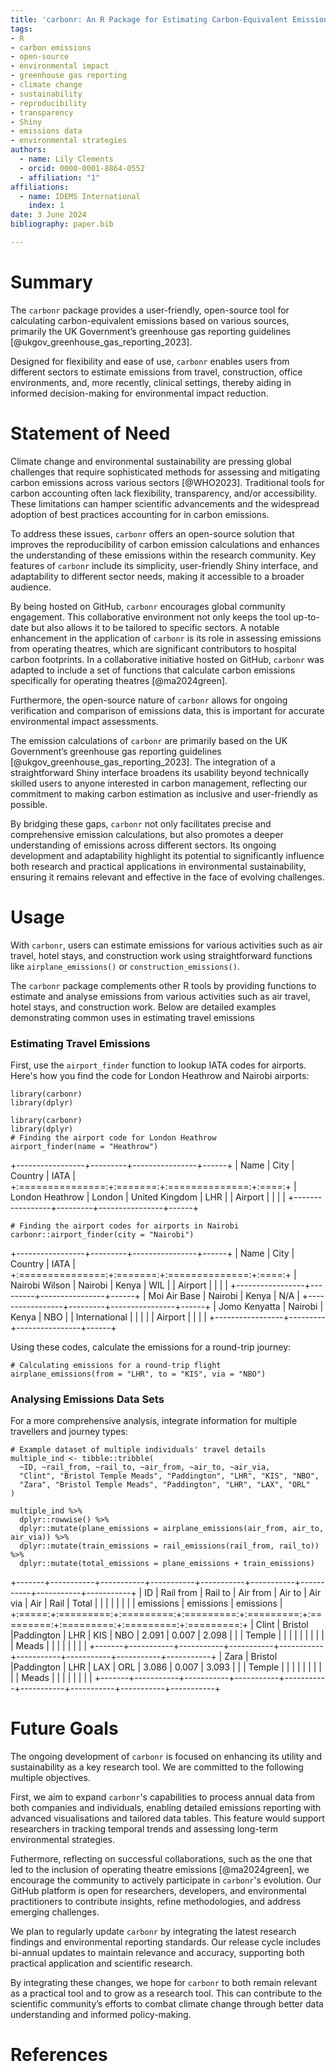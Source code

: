 ```yaml
---
title: 'carbonr: An R Package for Estimating Carbon-Equivalent Emissions'
tags:
- R
- carbon emissions
- open-source
- environmental impact
- greenhouse gas reporting
- climate change
- sustainability
- reproducibility
- transparency
- Shiny
- emissions data
- environmental strategies
authors:
  - name: Lily Clements
  - orcid: 0000-0001-8864-0552
  - affiliation: "1"
affiliations:
  - name: IDEMS International
    index: 1
date: 3 June 2024
bibliography: paper.bib

---
```

  
# Summary
The `carbonr` package provides a user-friendly, open-source tool for calculating carbon-equivalent emissions based on various sources, primarily the UK Government’s greenhouse gas reporting guidelines [@ukgov_greenhouse_gas_reporting_2023].

Designed for flexibility and ease of use, `carbonr` enables users from different sectors to estimate emissions from travel, construction, office environments, and, more recently, clinical settings, thereby aiding in informed decision-making for environmental impact reduction.

# Statement of Need
Climate change and environmental sustainability are pressing global challenges that require sophisticated methods for assessing and mitigating carbon emissions across various sectors [@WHO2023]. Traditional tools for carbon accounting often lack flexibility, transparency, and/or accessibility. These limitations can hamper scientific advancements and the widespread adoption of best practices accounting for in carbon emissions.

To address these issues, `carbonr` offers an open-source solution that improves the reproducibility of carbon emission calculations and enhances the understanding of these emissions within the research community. Key features of `carbonr` include its simplicity, user-friendly Shiny interface, and adaptability to different sector needs, making it accessible to a broader audience.

By being hosted on GitHub, `carbonr` encourages global community engagement. This collaborative environment not only keeps the tool up-to-date but also allows it to be tailored to specific sectors. A notable enhancement in the application of `carbonr` is its role in assessing emissions from operating theatres, which are significant contributors to hospital carbon footprints. In a collaborative initiative hosted on GitHub, `carbonr` was adapted to include a set of functions that calculate carbon emissions specifically for operating theatres [@ma2024green].

Furthermore, the open-source nature of `carbonr` allows for ongoing verification and comparison of emissions data, this is important for accurate environmental impact assessments.

The emission calculations of `carbonr` are primarily based on the UK Government’s greenhouse gas reporting guidelines [@ukgov_greenhouse_gas_reporting_2023]. The integration of a straightforward Shiny interface broadens its usability beyond technically skilled users to anyone interested in carbon management, reflecting our commitment to making carbon estimation as inclusive and user-friendly as possible.

By bridging these gaps, `carbonr` not only facilitates precise and comprehensive emission calculations, but also promotes a deeper understanding of emissions across different sectors. Its ongoing development and adaptability highlight its potential to significantly influence both research and practical applications in environmental sustainability, ensuring it remains relevant and effective in the face of evolving challenges.

# Usage
With `carbonr`, users can estimate emissions for various activities such as air travel, hotel stays, and construction work using straightforward functions like `airplane_emissions()` or `construction_emissions()`. 


The `carbonr` package complements other R tools by providing functions to estimate and analyse emissions from various activities such as air travel, hotel stays, and construction work. Below are detailed examples demonstrating common uses in estimating travel emissions

### Estimating Travel Emissions

First, use the `airport_finder` function to lookup IATA codes for airports. Here's how you find the code for London Heathrow and Nairobi airports:

```{r, message = FALSE, warning = FALSE, eval = TRUE, include = FALSE}
library(carbonr)
library(dplyr)
```

```{r, message = FALSE, warning = FALSE, eval = FALSE, include=TRUE}
library(carbonr)
library(dplyr)
# Finding the airport code for London Heathrow
airport_finder(name = "Heathrow")
```

+-----------------+---------+----------------+------+
| Name            | City    | Country        | IATA |
+:===============:+:=======:+:==============:+:====:+
| London Heathrow | London  | United Kingdom | LHR  |
| Airport         |         |                |      |
+-----------------+---------+----------------+------+


```{r, message = FALSE, warning = FALSE, eval=FALSE, include=TRUE}
# Finding the airport codes for airports in Nairobi
carbonr::airport_finder(city = "Nairobi")
```

+-----------------+---------+----------------+------+
| Name            | City    | Country        | IATA |
+:===============:+:=======:+:==============:+:====:+
| Nairobi Wilson  | Nairobi | Kenya          | WIL  |
| Airport         |         |                |      |
+-----------------+---------+----------------+------+
| Moi Air Base    | Nairobi | Kenya          | N/A  |
+-----------------+---------+----------------+------+
| Jomo Kenyatta   | Nairobi | Kenya          | NBO  |
| International   |         |                |      |
| Airport         |         |                |      |
+-----------------+---------+----------------+------+

Using these codes, calculate the emissions for a round-trip journey:

```{r, message = FALSE, warning = FALSE, eval=FALSE, include=TRUE}
# Calculating emissions for a round-trip flight
airplane_emissions(from = "LHR", to = "KIS", via = "NBO")
```

### Analysing Emissions Data Sets

For a more comprehensive analysis, integrate information for multiple travellers and journey types:

```{r, message = FALSE, warning = FALSE, eval=FALSE, include=TRUE}
# Example dataset of multiple individuals' travel details
multiple_ind <- tibble::tribble(
  ~ID, ~rail_from, ~rail_to, ~air_from, ~air_to, ~air_via,
  "Clint", "Bristol Temple Meads", "Paddington", "LHR", "KIS", "NBO",
  "Zara", "Bristol Temple Meads", "Paddington", "LHR", "LAX", "ORL"
)

multiple_ind %>%
  dplyr::rowwise() %>%
  dplyr::mutate(plane_emissions = airplane_emissions(air_from, air_to, air_via)) %>%
  dplyr::mutate(train_emissions = rail_emissions(rail_from, rail_to)) %>%
  dplyr::mutate(total_emissions = plane_emissions + train_emissions)
```

+-------+-----------+-----------+-----------+-----------+-----------+-----------+-----------+-----------+
| ID    | Rail from | Rail to   | Air from  | Air to    | Air via   | Air       | Rail      | Total     |
|       |           |           |           |           |           | emissions | emissions | emissions |
+:=====:+:=========:+:=========:+:=========:+:=========:+:=========:+:=========:+:=========:+:=========:+
| Clint | Bristol   |Paddington | LHR       | KIS       | NBO       | 2.091     | 0.007     | 2.098     |
|       | Temple    |           |           |           |           |           |           |           |
|       | Meads     |           |           |           |           |           |           |           |
+-------+-----------+-----------+-----------+-----------+-----------+-----------+-----------+-----------+
| Zara  | Bristol   |Paddington | LHR       | LAX       | ORL       | 3.086     | 0.007     | 3.093     |
|       | Temple    |           |           |           |           |           |           |           |
|       | Meads     |           |           |           |           |           |           |           |
+-------+-----------+-----------+-----------+-----------+-----------+-----------+-----------+-----------+

# Future Goals
The ongoing development of `carbonr` is focused on enhancing its utility and sustainability as a key research tool. We are committed to the following multiple objectives. 

First, we aim to expand `carbonr`'s capabilities to process annual data from both companies and individuals, enabling detailed emissions reporting with advanced visualisations and tailored data tables. This feature would support researchers in tracking temporal trends and assessing long-term environmental strategies.

Futhermore, reflecting on successful collaborations, such as the one that led to the inclusion of operating theatre emissions [@ma2024green], we encourage the community to actively participate in `carbonr`'s evolution. Our GitHub platform is open for researchers, developers, and environmental practitioners to contribute insights, refine methodologies, and address emerging challenges.

We plan to regularly update `carbonr` by integrating the latest research findings and environmental reporting standards. Our release cycle includes bi-annual updates to maintain relevance and accuracy, supporting both practical application and scientific research.

By integrating these changes, we hope for `carbonr` to both remain relevant as a practical tool and to grow as a research tool. This can contribute to the scientific community’s efforts to combat climate change through better data understanding and informed policy-making.

# References